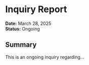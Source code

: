 # Inquiry Report  
**Date:** March 28, 2025  
**Status:** Ongoing  

## Summary  
This is an ongoing inquiry regarding...
